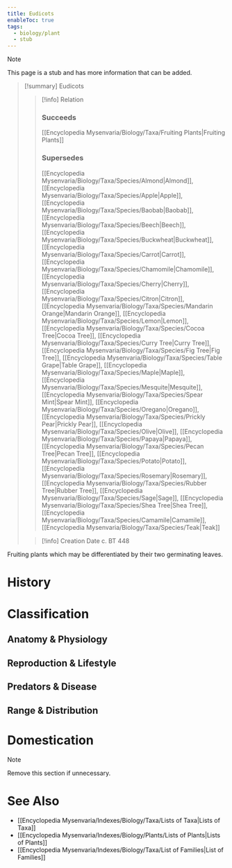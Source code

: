 ```yaml
---
title: Eudicots
enableToc: true
tags:
  - biology/plant
  - stub
---
```


> [!note]
> This page is a stub and has more information that can be added.

> [!summary] Eudicots
> > [!info] Relation
> > ### Succeeds
> > [[Encyclopedia Mysenvaria/Biology/Taxa/Fruiting Plants|Fruiting Plants]]
> > ### Supersedes
> > [[Encyclopedia Mysenvaria/Biology/Taxa/Species/Almond|Almond]], [[Encyclopedia Mysenvaria/Biology/Taxa/Species/Apple|Apple]], [[Encyclopedia Mysenvaria/Biology/Taxa/Species/Baobab|Baobab]], [[Encyclopedia Mysenvaria/Biology/Taxa/Species/Beech|Beech]], [[Encyclopedia Mysenvaria/Biology/Taxa/Species/Buckwheat|Buckwheat]], [[Encyclopedia Mysenvaria/Biology/Taxa/Species/Carrot|Carrot]], [[Encyclopedia Mysenvaria/Biology/Taxa/Species/Chamomile|Chamomile]], [[Encyclopedia Mysenvaria/Biology/Taxa/Species/Cherry|Cherry]], [[Encyclopedia Mysenvaria/Biology/Taxa/Species/Citron|Citron]], [[Encyclopedia Mysenvaria/Biology/Taxa/Species/Mandarin Orange|Mandarin Orange]], [[Encyclopedia Mysenvaria/Biology/Taxa/Species/Lemon|Lemon]], [[Encyclopedia Mysenvaria/Biology/Taxa/Species/Cocoa Tree|Cocoa Tree]], [[Encyclopedia Mysenvaria/Biology/Taxa/Species/Curry Tree|Curry Tree]], [[Encyclopedia Mysenvaria/Biology/Taxa/Species/Fig Tree|Fig Tree]], [[Encyclopedia Mysenvaria/Biology/Taxa/Species/Table Grape|Table Grape]], [[Encyclopedia Mysenvaria/Biology/Taxa/Species/Maple|Maple]], [[Encyclopedia Mysenvaria/Biology/Taxa/Species/Mesquite|Mesquite]], [[Encyclopedia Mysenvaria/Biology/Taxa/Species/Spear Mint|Spear Mint]], [[Encyclopedia Mysenvaria/Biology/Taxa/Species/Oregano|Oregano]], [[Encyclopedia Mysenvaria/Biology/Taxa/Species/Prickly Pear|Prickly Pear]], [[Encyclopedia Mysenvaria/Biology/Taxa/Species/Olive|Olive]], [[Encyclopedia Mysenvaria/Biology/Taxa/Species/Papaya|Papaya]], [[Encyclopedia Mysenvaria/Biology/Taxa/Species/Pecan Tree|Pecan Tree]], [[Encyclopedia Mysenvaria/Biology/Taxa/Species/Potato|Potato]], [[Encyclopedia Mysenvaria/Biology/Taxa/Species/Rosemary|Rosemary]], [[Encyclopedia Mysenvaria/Biology/Taxa/Species/Rubber Tree|Rubber Tree]], [[Encyclopedia Mysenvaria/Biology/Taxa/Species/Sage|Sage]], [[Encyclopedia Mysenvaria/Biology/Taxa/Species/Shea Tree|Shea Tree]], [[Encyclopedia Mysenvaria/Biology/Taxa/Species/Camamile|Camamile]], [[Encyclopedia Mysenvaria/Biology/Taxa/Species/Teak|Teak]]
>
> > [!info] Creation Date
> > c. BT 448

Fruiting plants which may be differentiated by their two germinating leaves.
# History

# Classification
## Anatomy & Physiology

## Reproduction & Lifestyle

## Predators & Disease

## Range & Distribution

# Domestication

> [!note]
> Remove this section if unnecessary.
# See Also
- [[Encyclopedia Mysenvaria/Indexes/Biology/Taxa/Lists of Taxa|Lists of Taxa]]
- [[Encyclopedia Mysenvaria/Indexes/Biology/Plants/Lists of Plants|Lists of Plants]]
- [[Encyclopedia Mysenvaria/Indexes/Biology/Taxa/List of Families|List of Families]]